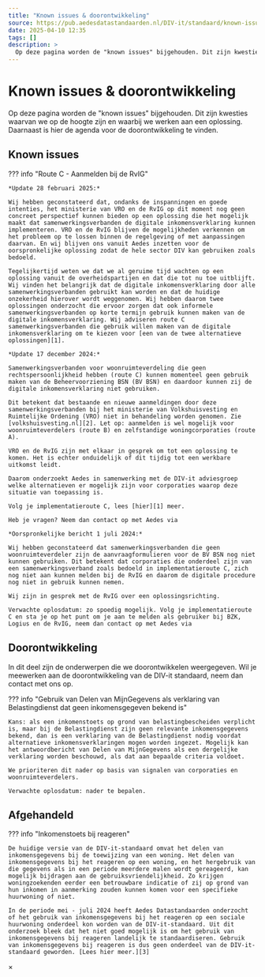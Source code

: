 ```yaml
---
title: "Known issues & doorontwikkeling"
source: https://pub.aedesdatastandaarden.nl/DIV-it/standaard/known-issues-doorontwikkeling
date: 2025-04-10 12:35
tags: []
description: >
  Op deze pagina worden de "known issues" bijgehouden. Dit zijn kwesties waarvan we op de hoogte zijn en waarbij we werken aan een oplossing. Daarnaast is hier de agenda voor de doorontwikkeling te vinden.
---
```


# Known issues & doorontwikkeling
Op deze pagina worden de "known issues" bijgehouden. Dit zijn kwesties waarvan we op de hoogte zijn en waarbij we werken aan een oplossing. Daarnaast is hier de agenda voor de doorontwikkeling te vinden.

## Known issues
??? info "Route C - Aanmelden bij de RvIG"

    *Update 28 februari 2025:*

    Wij hebben geconstateerd dat, ondanks de inspanningen en goede intenties, het ministerie van VRO en de RvIG op dit moment nog geen concreet perspectief kunnen bieden op een oplossing die het mogelijk maakt dat samenwerkingsverbanden de digitale inkomensverklaring kunnen implementeren. VRO en de RvIG blijven de mogelijkheden verkennen om het probleem op te lossen binnen de regelgeving of met aanpassingen daarvan. En wij blijven ons vanuit Aedes inzetten voor de oorspronkelijke oplossing zodat de hele sector DIV kan gebruiken zoals bedoeld.  

    Tegelijkertijd weten we dat we al geruime tijd wachten op een oplossing vanuit de overheidspartijen en dat die tot nu toe uitblijft. Wij vinden het belangrijk dat de digitale inkomensverklaring door alle samenwerkingsverbanden gebruikt kan worden en dat de huidige onzekerheid hierover wordt weggenomen. Wij hebben daarom twee oplossingen onderzocht die ervoor zorgen dat ook informele samenwerkingsverbanden op korte termijn gebruik kunnen maken van de digitale inkomensverklaring. Wij adviseren route C samenwerkingsverbanden die gebruik willen maken van de digitale inkomensverklaring om te kiezen voor [een van de twee alternatieve oplossingen][1].

    *Update 17 december 2024:*

    Samenwerkingsverbanden voor woonruimteverdeling die geen rechtspersoonlijkheid hebben (route C) kunnen momenteel geen gebruik maken van de Beheervoorziening BSN (BV BSN) en daardoor kunnen zij de digitale inkomensverklaring niet gebruiken.  

    Dit betekent dat bestaande en nieuwe aanmeldingen door deze samenwerkingsverbanden bij het ministerie van Volkshuisvesting en Ruimtelijke Ordening (VRO) niet in behandeling worden genomen. Zie [volkshuisvesting.nl][2]. Let op: aanmelden is wel mogelijk voor woonruimteverdelers (route B) en zelfstandige woningcorporaties (route A). 

    VRO en de RvIG zijn met elkaar in gesprek om tot een oplossing te komen. Het is echter onduidelijk of dit tijdig tot een werkbare uitkomst leidt.  

    Daarom onderzoekt Aedes in samenwerking met de DIV-it adviesgroep welke alternatieven er mogelijk zijn voor corporaties waarop deze situatie van toepassing is.  

    Volg je implementatieroute C, lees [hier][1] meer.

    Heb je vragen? Neem dan contact op met Aedes via 

    *Oorspronkelijke bericht 1 juli 2024:*

    Wij hebben geconstateerd dat samenwerkingsverbanden die geen woonruimteverdeler zijn de aanvraagformulieren voor de BV BSN nog niet kunnen gebruiken. Dit betekent dat corporaties die onderdeel zijn van een samenwerkingsverband zoals bedoeld in implementatieroute C, zich nog niet aan kunnen melden bij de RvIG en daarom de digitale procedure nog niet in gebruik kunnen nemen.

    Wij zijn in gesprek met de RvIG over een oplossingsrichting.

    Verwachte oplosdatum: zo spoedig mogelijk. Volg je implementatieroute C en sta je op het punt om je aan te melden als gebruiker bij BZK, Logius en de RvIG, neem dan contact op met Aedes via 

## Doorontwikkeling
In dit deel zijn de onderwerpen die we doorontwikkelen weergegeven. Wil je meewerken aan de doorontwikkeling van de DIV-it standaard, neem dan contact met ons op.

??? info "Gebruik van Delen van MijnGegevens als verklaring van Belastingdienst dat geen inkomensgegeven bekend is"

    Kans: als een inkomenstoets op grond van belastingbescheiden verplicht is, maar bij de Belastingdienst zijn geen relevante inkomensgegevens bekend, dan is een verklaring van de Belastingdienst nodig voordat alternatieve inkomensverklaringen mogen worden ingezet. Mogelijk kan het antwoordbericht van Delen van MijnGegevens als een dergelijke verklaring worden beschouwd, als dat aan bepaalde criteria voldoet.

    We prioriteren dit nader op basis van signalen van corporaties en woonruimteverdelers.

    Verwachte oplosdatum: nader te bepalen.


## Afgehandeld
??? info "Inkomenstoets bij reageren"

    De huidige versie van de DIV-it-standaard omvat het delen van inkomensgegevens bij de toewijzing van een woning. Het delen van inkomensgegevens bij het reageren op een woning, en het hergebruik van die gegevens als in een periode meerdere malen wordt gereageerd, kan mogelijk bijdragen aan de gebruiksvriendelijkheid. Zo krijgen woningzoekenden eerder een betrouwbare indicatie of zij op grond van hun inkomen in aanmerking zouden kunnen komen voor een specifieke huurwoning of niet.

    In de periode mei - juli 2024 heeft Aedes Datastandaarden onderzocht of het gebruik van inkomensgegevens bij het reageren op een sociale huurwoning onderdeel kon worden van de DIV-it-standaard. Uit dit onderzoek bleek dat het niet goed mogelijk is om het gebruik van inkomensgegevens bij reageren landelijk te standaardiseren. Gebruik van inkomensgegevens bij reageren is dus geen onderdeel van de DIV-it-standaard geworden. [Lees hier meer.][3]


×

  [1]: https://pub.aedesdatastandaarden.nl/DIV-it/standaard/route-c-alternatieve-oplossingsrichtingen
  [2]: https://www.volkshuisvestingnederland.nl/onderwerpen/digitaal-delen-van-inkomensgegevens
  [3]: https://pub.aedesdatastandaarden.nl/DIV-it/standaard/inkomensgegevens-bij-reageren-geen-onderdeel-div-i